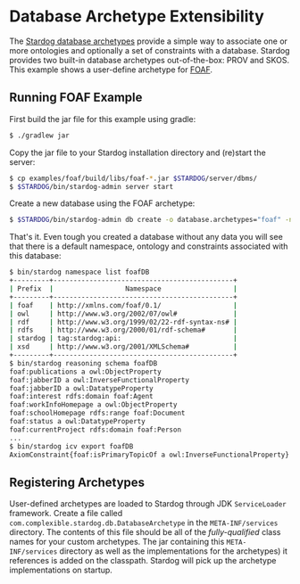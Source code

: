 # Database Archetype Extensibility

The [Stardog database archetypes](http://docs.stardog.com/#_database_archetypes_) provide a simple way to associate one or more
ontologies and optionally a set of constraints with a database. Stardog provides two built-in database archetypes out-of-the-box:
PROV and SKOS. This example shows a user-define archetype for [FOAF](http://xmlns.com/foaf/spec/).

## Running FOAF Example

First build the jar file for this example using gradle:
```bash
$ ./gradlew jar
```

Copy the jar file to your Stardog installation directory and (re)start the server:
```bash
$ cp examples/foaf/build/libs/foaf-*.jar $STARDOG/server/dbms/
$ $STARDOG/bin/stardog-admin server start
```

Create a new database using the FOAF archetype:
```bash
$ $STARDOG/bin/stardog-admin db create -o database.archetypes="foaf" -n foafDB
```

That's it. Even tough you created a database without any data you will see that there is a default namespace, ontology and
constraints associated with this database:

```bash
$ bin/stardog namespace list foafDB
+---------+---------------------------------------------+
| Prefix  |                  Namespace                  |
+---------+---------------------------------------------+
| foaf    | http://xmlns.com/foaf/0.1/                  |
| owl     | http://www.w3.org/2002/07/owl#              |
| rdf     | http://www.w3.org/1999/02/22-rdf-syntax-ns# |
| rdfs    | http://www.w3.org/2000/01/rdf-schema#       |
| stardog | tag:stardog:api:                            |
| xsd     | http://www.w3.org/2001/XMLSchema#           |
+---------+---------------------------------------------+
$ bin/stardog reasoning schema foafDB
foaf:publications a owl:ObjectProperty
foaf:jabberID a owl:InverseFunctionalProperty
foaf:jabberID a owl:DatatypeProperty
foaf:interest rdfs:domain foaf:Agent
foaf:workInfoHomepage a owl:ObjectProperty
foaf:schoolHomepage rdfs:range foaf:Document
foaf:status a owl:DatatypeProperty
foaf:currentProject rdfs:domain foaf:Person
...
$ bin/stardog icv export foafDB
AxiomConstraint{foaf:isPrimaryTopicOf a owl:InverseFunctionalProperty}
```

## Registering Archetypes

User-defined archetypes are loaded to Stardog through JDK `ServiceLoader` framework. Create a file called
`com.complexible.stardog.db.DatabaseArchetype` in the `META-INF/services` directory.  The contents of this file
should be all of the *fully-qualified* class names for your custom archetypes.  The jar containing this
`META-INF/services` directory as well as the implementations for the archetypes) it references is added on
the classpath. Stardog will pick up the archetype implementations on startup.
